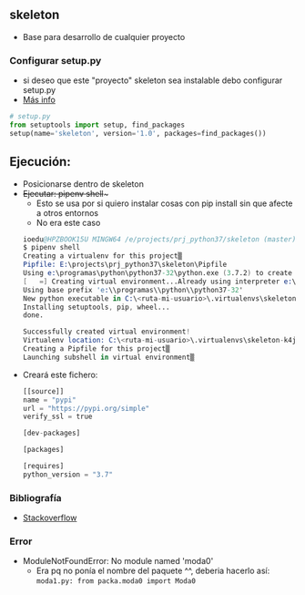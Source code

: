 ## skeleton
- Base para desarrollo de cualquier proyecto

### Configurar setup.py
- si deseo que este "proyecto" skeleton sea instalable debo configurar setup.py
- [Más info](https://github.com/eacevedof/prj_python37/blob/master/theframework/setup.py)
```py
# setup.py
from setuptools import setup, find_packages
setup(name='skeleton', version='1.0', packages=find_packages())
```

## Ejecución:
- Posicionarse dentro de skeleton
- ~~Ejecutar: pipenv shell~~~
  - Esto se usa por si quiero instalar cosas con pip install sin que afecte a otros entornos
  - No era este caso
  ```s
  ioedu@HPZBOOK15U MINGW64 /e/projects/prj_python37/skeleton (master)
  $ pipenv shell
  Creating a virtualenv for this project▒
  Pipfile: E:\projects\prj_python37\skeleton\Pipfile
  Using e:\programas\python\python37-32\python.exe (3.7.2) to create virtualenv▒
  [   =] Creating virtual environment...Already using interpreter e:\programas\python\python37-32\python.exe
  Using base prefix 'e:\\programas\\python\\python37-32'
  New python executable in C:\<ruta-mi-usuario>\.virtualenvs\skeleton-k4jCkxmh\Scripts\python.exe
  Installing setuptools, pip, wheel...
  done.

  Successfully created virtual environment!
  Virtualenv location: C:\<ruta-mi-usuario>\.virtualenvs\skeleton-k4jCkxmh
  Creating a Pipfile for this project▒
  Launching subshell in virtual environment▒
  ```
- Creará este fichero:
  ```py
  [[source]]
  name = "pypi"
  url = "https://pypi.org/simple"
  verify_ssl = true

  [dev-packages]

  [packages]

  [requires]
  python_version = "3.7"
  ```

### Bibliografía
- [Stackoverflow](https://stackoverflow.com/questions/6323860/sibling-package-imports/50193944#50193944)

### Error
- ModuleNotFoundError: No module named 'moda0'
  - Era pq no ponía el nombre del paquete ^^, deberia hacerlo así: `moda1.py: from packa.moda0 import Moda0`